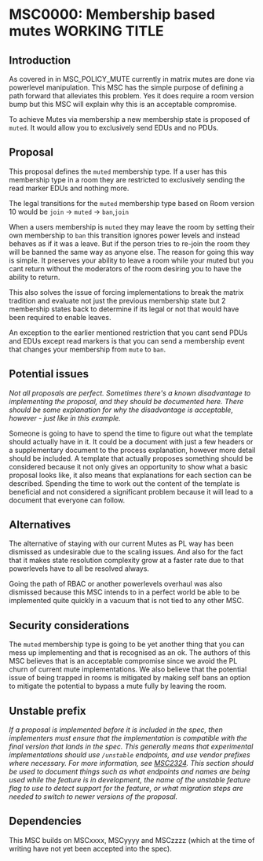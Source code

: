 # MSC0000: Membership based mutes WORKING TITLE

## Introduction

As covered in in MSC_POLICY_MUTE currently in matrix mutes are done via powerlevel manipulation.
This MSC has the simple purpose of defining a path forward that alleviates this problem. Yes it does
require a room version bump but this MSC will explain why this is an acceptable compromise.

To achieve Mutes via membership a new membership state is proposed of `muted`. It would allow you to
exclusively send EDUs and no PDUs.

## Proposal

This proposal defines the `muted` membership type. If a user has this membership type in a room they
are restricted to exclusively sending the read marker EDUs and nothing more.

The legal transitions for the `muted` membership type based on Room version 10 would be
`join` -> `muted` -> `ban`,`join`

When a users membership is `muted` they may leave the room by setting their own membership to `ban`
this transition ignores power levels and instead behaves as if it was a leave. But if the person tries to
re-join the room they will be banned the same way as anyone else. The reason for going this way is simple.
It preserves your ability to leave a room while your muted but you cant return without the moderators of the
room desiring you to have the ability to return.

This also solves the issue of forcing implementations to break the matrix tradition and evaluate not just
the previous membership state but 2 membership states back to determine if its legal or not that would have been
required to enable leaves.

An exception to the earlier mentioned restriction that you cant send PDUs and EDUs except read markers
is that you can send a membership event that changes your membership from `mute` to `ban`.

## Potential issues

_Not all proposals are perfect. Sometimes there's a known disadvantage to implementing the proposal,
and they should be documented here. There should be some explanation for why the disadvantage is
acceptable, however - just like in this example._

Someone is going to have to spend the time to figure out what the template should actually have in it.
It could be a document with just a few headers or a supplementary document to the process explanation,
however more detail should be included. A template that actually proposes something should be considered
because it not only gives an opportunity to show what a basic proposal looks like, it also means that
explanations for each section can be described. Spending the time to work out the content of the template
is beneficial and not considered a significant problem because it will lead to a document that everyone
can follow.

## Alternatives

The alternative of staying with our current Mutes as PL way has been dismissed as undesirable due to the
scaling issues. And also for the fact that it makes state resolution complexity grow at a faster rate
due to that powerlevels have to all be resolved always.

Going the path of RBAC or another powerlevels overhaul was also dismissed because this MSC intends to in
a perfect world be able to be implemented quite quickly in a vacuum that is not tied to any other MSC.

## Security considerations

The `muted` membership type is going to be yet another thing that you can mess up implementing and that is
recognised as an ok. The authors of this MSC believes that is an acceptable compromise since we avoid
the PL churn of current mute implementations. We also believe that the potential issue of being trapped in
rooms is mitigated by making self bans an option to mitigate the potential to bypass a mute fully by leaving
the room.

## Unstable prefix

_If a proposal is implemented before it is included in the spec, then implementers must ensure that the
implementation is compatible with the final version that lands in the spec. This generally means that
experimental implementations should use `/unstable` endpoints, and use vendor prefixes where necessary.
For more information, see [MSC2324](https://github.com/matrix-org/matrix-doc/pull/2324). This section
should be used to document things such as what endpoints and names are being used while the feature is
in development, the name of the unstable feature flag to use to detect support for the feature, or what
migration steps are needed to switch to newer versions of the proposal._

## Dependencies

This MSC builds on MSCxxxx, MSCyyyy and MSCzzzz (which at the time of writing have not yet been accepted
into the spec).